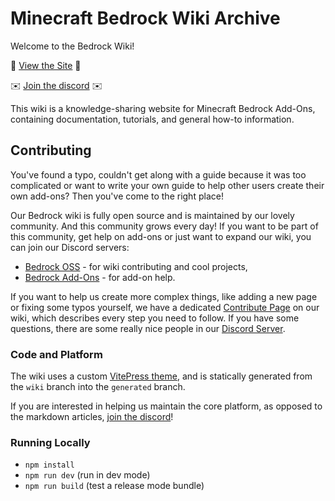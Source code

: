 # Minecraft Bedrock Wiki Archive

Welcome to the Bedrock Wiki!

🔗 [View the Site](https://wiki.bedrock.dev/) 🔗

✉️ [Join the discord](https://discord.gg/XjV87YN) ✉️

This wiki is a knowledge-sharing website for Minecraft Bedrock Add-Ons, containing documentation, tutorials, and general how-to information.

## Contributing

You've found a typo, couldn't get along with a guide because it was too complicated or want to write your own guide to help other users create their own add-ons? Then you've come to the right place!

Our Bedrock wiki is fully open source and is maintained by our lovely community. And this community grows every day! If you want to be part of this community, get help on add-ons or just want to expand our wiki, you can join our Discord servers:

 - [Bedrock OSS](https://discord.gg/XjV87YN) - for wiki contributing and cool projects,
 - [Bedrock Add-Ons](https://discord.gg/pytC8zKHPn) - for add-on help.

If you want to help us create more complex things, like adding a new page or fixing some typos yourself, we have a dedicated [Contribute Page](https://wiki.bedrock.dev/contribute) on our wiki, which describes every step you need to follow. If you have some questions, there are some really nice people in our [Discord Server](https://discord.gg/XjV87YN).

### Code and Platform

The wiki uses a custom [VitePress theme](https://vitepress.vuejs.org/), and is statically generated from the `wiki` branch into the `generated` branch.

If you are interested in helping us maintain the core platform, as opposed to the markdown articles, [join the discord](https://discord.gg/XjV87YN)!

### Running Locally

 - `npm install`
 - `npm run dev` (run in dev mode)
 - `npm run build` (test a release mode bundle)
